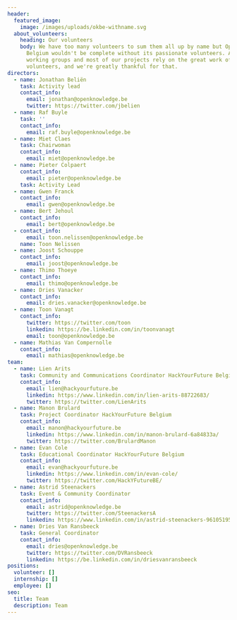 ```yaml
---
header:
  featured_image:
    image: /images/uploads/okbe-withname.svg
  about_volunteers:
    heading: Our volunteers
    body: We have too many volunteers to sum them all up by name but Open Knowledge
      Belgium wouldn't be complete without its passionate volunteers. All of our
      working groups and most of our projects rely on the great work of
      volunteers, and we're greatly thankful for that.
directors:
  - name: Jonathan Beliën
    task: Activity lead
    contact_info:
      email: jonathan@openknowledge.be
      twitter: https://twitter.com/jbelien
  - name: Raf Buyle
    task: ''
    contact_info:
      email: raf.buyle@openknowledge.be
  - name: Miet Claes
    task: Chairwoman
    contact_info:
      email: miet@openknowledge.be
  - name: Pieter Colpaert
    contact_info:
      email: pieter@openknowledge.be
    task: Activity Lead
  - name: Gwen Franck
    contact_info:
      email: gwen@openknowledge.be
  - name: Bert Jehoul
    contact_info:
      email: bert@openknowledge.be
  - contact_info:
      email: toon.nelissen@openknowledge.be
    name: Toon Nelissen
  - name: Joost Schouppe
    contact_info:
      email: joost@openknowledge.be
  - name: Thimo Thoeye
    contact_info:
      email: thimo@openknowledge.be
  - name: Dries Vanacker
    contact_info:
      email: dries.vanacker@openknowledge.be
  - name: Toon Vanagt
    contact_info:
      twitter: https://twitter.com/toon
      linkedin: https://be.linkedin.com/in/toonvanagt
      email: toon@openknowledge.be
  - name: Mathias Van Compernolle
    contact_info:
      email: mathias@openknowledge.be
team:
  - name: Lien Arits
    task: Community and Communications Coordinator HackYourFuture Belgium
    contact_info:
      email: lien@hackyourfuture.be
      linkedin: https://www.linkedin.com/in/lien-arits-88722683/
      twitter: https://twitter.com/LienArits
  - name: Manon Brulard
    task: Project Coordinator HackYourFuture Belgium
    contact_info:
      email: manon@hackyourfuture.be
      linkedin: https://www.linkedin.com/in/manon-brulard-6a84833a/
      twitter: https://twitter.com/BrulardManon
  - name: Evan Cole
    task: Educational Coordinator HackYourFuture Belgium
    contact_info:
      email: evan@hackyourfuture.be
      linkedin: https://www.linkedin.com/in/evan-cole/
      twitter: https://twitter.com/HackYFutureBE/
  - name: Astrid Steenackers
    task: Event & Community Coordinator
    contact_info:
      email: astrid@openknowledge.be
      twitter: https://twitter.com/SteenackersA
      linkedin: https://www.linkedin.com/in/astrid-steenackers-96105195/
  - name: Dries Van Ransbeeck
    task: General Coordinator
    contact_info:
      email: dries@openknowledge.be
      twitter: https://twitter.com/DVRansbeeck
      linkedin: https://be.linkedin.com/in/driesvanransbeeck
positions:
  volunteer: []
  internship: []
  employee: []
seo:
  title: Team
  description: Team
---
```

